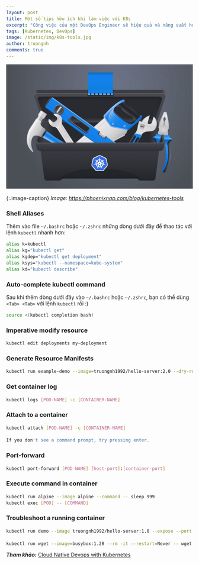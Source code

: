 ```yaml
---
layout: post
title: Một số tips hữu ích khi làm việc với K8s
excerpt: "Công việc của một DevOps Engineer sẽ hiệu quả và năng suất hơn nếu làm chủ được những công cụ này."
tags: [Kubernetes, DevOps]
image: /static/img/k8s-tools.jpg
author: truongnh
comments: true
---
```


<img src="/static/img/k8s-tools.jpg">

{:.image-caption}
*Image: https://phoenixnap.com/blog/kubernetes-tools*


### Shell Aliases

Thêm vào file `~/.bashrc` hoặc `~/.zshrc` những dòng dưới đây để thao tác với lệnh `kubectl` nhanh hơn:

```bash
alias k=kubectl
alias kg="kubectl get"
alias kgdep="kubectl get deployment"
alias ksys="kubectl --namespace=kube-system"
alias kd="kubectl describe"
```

### Auto-complete kubectl command

Sau khi thêm dòng dưới đây vào `~/.bashrc` hoặc `~/.zshrc`, bạn có thể dùng `<Tab> <Tab>` với lệnh `kubectl` rồi :)

```bash
source <(kubectl completion bash)
```

### Imperative modify resource

```bash
kubectl edit deployments my-deployment
```

### Generate Resource Manifests

```bash
kubectl run example-demo --image=truongnh1992/hello-server:2.0 --dry-run -o yaml > example-demo.yaml
```

### Get container log

```bash
kubectl logs [POD-NAME] -c [CONTAINER-NAME]
```

### Attach to a container

```sh
kubectl attach [POD-NAME] -c [CONTAINER-NAME]

If you don't see a command prompt, try pressing enter.
```

### Port-forward

```bash
kubectl port-forward [POD-NAME] [host-port]:[container-port]
```

### Execute command in container

```sh
kubectl run alpine --image alpine --command -- sleep 999
kubectl exec [POD] -- [COMMAND]
```

### Troubleshoot a running container

```sh
kubectl run demo --image truongnh1992/hello-server:1.0 --expose --port 8080

kubectl run wget --image=busybox:1.28 --rm -it --restart=Never -- wget -qO- http://demo:8080
```

***Tham khảo:*** [Cloud Native Devops with Kubernetes](https://www.amazon.com/Cloud-Native-DevOps-Kubernetes-Applications/dp/1492040762)